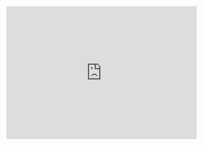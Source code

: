 <iframe style="border-radius:12" src="https://open.spotify.com/embed/track/21fqGYSG6tPOztigqtZ9wj?utm_source=generator&theme=0" width="100%" height="352" frameBorder="0" allowfullscreen="" allow="autoplay; clipboard-write; encrypted-media; fullscreen; picture-in-picture" loading="lazy"></iframe>
